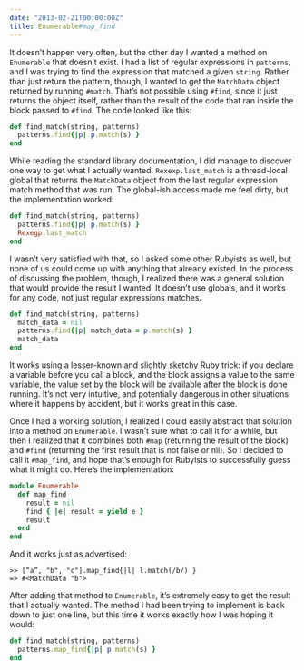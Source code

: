 ```yaml
---
date: "2013-02-21T00:00:00Z"
title: Enumerable#map_find
---
```

It doesn’t happen very often, but the other day I wanted a method on `Enumerable` that doesn’t exist. I had a list of regular expressions in `patterns`, and I was trying to find the expression that matched a given `string`. Rather than just return the pattern, though, I wanted to get the `MatchData` object returned by running `#match`. That’s not possible using `#find`, since it just returns the object itself, rather than the result of the code that ran inside the block passed to `#find`. The code looked like this:

```ruby
def find_match(string, patterns)
  patterns.find{|p| p.match(s) }
end
```

While reading the standard library documentation, I did manage to discover one way to get what I actually wanted. `Rexexp.last_match` is a thread-local global that returns the `MatchData` object from the last regular expression match method that was run. The global-ish access made me feel dirty, but the implementation worked:

```ruby
def find_match(string, patterns)
  patterns.find{|p| p.match(s) }
  Rexegp.last_match
end
```

I wasn’t very satisfied with that, so I asked some other Rubyists as well, but none of us could come up with anything that already existed. In the process of discussing the problem, though, I realized there was a general solution that would provide the result I wanted. It doesn’t use globals, and it works for any code, not just regular expressions matches.

```ruby
def find_match(string, patterns)
  match_data = nil
  patterns.find{|p| match_data = p.match(s) }
  match_data
end
```

It works using a lesser-known and slightly sketchy Ruby trick: if you declare a variable before you call a block, and the block assigns a value to the same variable, the value set by the block will be available after the block is done running. It’s not very intuitive, and potentially dangerous in other situations where it happens by accident, but it works great in this case.

Once I had a working solution, I realized I could easily abstract that solution into a method on `Enumerable`. I wasn’t sure what to call it for a while, but then I realized that it combines both `#map` (returning the result of the block) and `#find` (returning the first result that is not false or nil). So I decided to call it `#map_find`, and hope that’s enough for Rubyists to successfully guess what it might do. Here’s the implementation:

```ruby
module Enumerable
  def map_find
    result = nil
    find { |e| result = yield e }
    result
  end
end
```

And it works just as advertised:

```
>> [“a”, "b", "c"].map_find{|l| l.match(/b/) }
=> #<MatchData "b">
```


After adding that method to `Enumerable`, it’s extremely easy to get the result that I actually wanted. The method I had been trying to implement is back down to just one line, but this time it works exactly how I was hoping it would:

```ruby
def find_match(string, patterns)
  patterns.map_find{|p| p.match(s) }
end
```